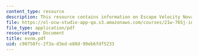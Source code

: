 ```yaml
---
content_type: resource
description: This resource contains information on Escape Velocity Nova Missions.
file: https://ol-ocw-studio-app-qa.s3.amazonaws.com/courses/21w-765j-interactive-and-non-linear-narrative-theory-and-practice-spring-2006/c90758fc2f3ad3ede88d99eb6fdf5233_evnm.pdf
file_type: application/pdf
resourcetype: Document
title: evnm.pdf
uid: c90758fc-2f3a-d3ed-e88d-99eb6fdf5233
---
```

